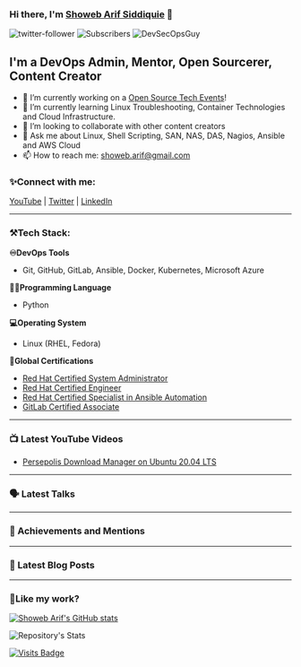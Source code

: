 ### Hi there, I'm [Showeb Arif Siddiquie](https://youtube.com/DevSecOpsGuy) 👋

![twitter-follower](https://img.shields.io/twitter/follow/showebarif?style=social) ![Subscribers](https://img.shields.io/youtube/channel/subscribers/UCtyzNT9U_dUyXqCvHveDshQ?label=YouTube%20Subscribers&style=social) <img src="https://komarev.com/ghpvc/?username=DevSecOpsGuy" alt="DevSecOpsGuy"/> </p> 

## I'm a DevOps Admin, Mentor, Open Sourcerer, Content Creator

- 🔭 I’m currently working on a [Open Source Tech Events](https://www.youtube.com/watch?v=a7m6fDGGgSI)!
- 🌱 I’m currently learning Linux Troubleshooting, Container Technologies and Cloud Infrastructure.
- 👯 I’m looking to collaborate with other content creators
- 💬 Ask me about Linux, Shell Scripting, SAN, NAS, DAS, Nagios, Ansible and AWS Cloud
- 📫 How to reach me: showeb.arif@gmail.com

### ✨Connect with me:

[YouTube](https://www.youtube.com/channel/UCtyzNT9U_dUyXqCvHveDshQ) | [Twitter](https://twitter.com/showebarif) | [LinkedIn](www.linkedin.com/in/showebarif)

---

### ⚒Tech Stack:

**♾DevOps Tools**
- Git, GitHub, GitLab, Ansible, Docker, Kubernetes, Microsoft Azure

**👩‍💻Programming Language**
- Python

**💻Operating System**
- Linux (RHEL, Fedora)

**📄Global Certifications**
- [Red Hat Certified System Administrator](https://rhtapps.redhat.com/verify?certId=170-196-935)
- [Red Hat Certified Engineer](https://rhtapps.redhat.com/verify?certId=170-196-935)
- [Red Hat Certified Specialist in Ansible Automation](https://rhtapps.redhat.com/verify?certId=170-196-935)
- [GitLab Certified Associate](https://badgr.com/public/assertions/Ibw3wCwfStW-VqvKmtDxNg)

---

### 📺 Latest YouTube Videos

<!-- YOUTUBE:START -->
- [Persepolis Download Manager on Ubuntu 20.04 LTS](https://www.youtube.com/watch?v=Wt3kWFK__FQ)

<!-- YOUTUBE:END -->

---

### 🗣 Latest Talks


---

### 🚀 Achievements and Mentions


---

### 📕 Latest Blog Posts

<!-- BLOG-POST-LIST:START -->

<!-- BLOG-POST-LIST:END -->

---


### 💖Like my work? 

[![Showeb Arif's GitHub stats](https://github-readme-stats.vercel.app/api?username=DevSecOpsGuy)](https://github.com/DevSecOpsGuy/github-readme-stats)

![Repository's Stats](https://github-readme-stats.vercel.app/api/top-langs/?username=DevSecOpsGuy&theme=blue-green)


[![Visits Badge](https://badges.pufler.dev/visits/DevSecOpsGuy/DevSecOpsGuy)](https://github.com/DevSecOpsGuy)

